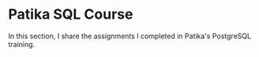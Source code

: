 

# Patika SQL Course

In this section, I share the assignments I completed in Patika's PostgreSQL training.
